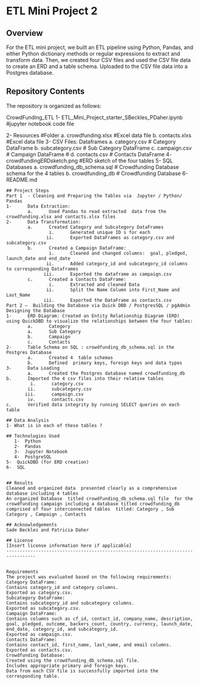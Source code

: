 # ETL Mini Project 2
 
## Overview
For the ETL mini project, we built an ETL pipeline using Python, Pandas, and either Python dictionary methods or regular expressions to extract and transform data.
Then, we created four CSV files and used the CSV file data to create an ERD and a table schema. Uploaded to  the CSV file data into a Postgres database.
 
## Repository Contents
The repository is organized as follows:

CrowdFunding_ETL
1-      ETL_Mini_Project_starter_SBeckles_PDaher.ipynb   #jupyter notebook code file
 
2-      Resources	                                           #Folder
        a.      crowdfunding.xlsx               #Excel data file
        b.      contacts.xlxs       	              #Excel data file
3-      CSV Files: Dataframes
        a.      category.csv                           # Category DataFrame
        b.      subcategory.csv    	           # Sub Category DataFrame
        c.      campaign.csv                	    # Campaign DataFrame  	#
        d.      contacts.csv        	              #  Contacts DataFrame
4-      crowdfundingERDsketch.png           	       #ERD sketch of the four tables
5-      SQL Databases
        a.      crowdfunding_db_schema.sql     # Crowdfunding Database schema for the 4 tables
        b.      crowdfunding_db                         	   # Crowdfunding Database
6-      README.md
```
## Project Steps
Part 1  - Cleaning and Preparing the Tables via  Jupyter / Python/ Pandas
1-      Data Extraction:
        a.      Used Pandas to read extracted  data from the crowdfunding.xlsx and contacts.xlsx files
2-      Data Transformation:
        a.      Created Category and Subcategory DataFrames
                i.      Generated unique ID s for each
               ii.      Exported DataFrames as category.csv and subcategory.csv
        b.      Created a Campaign DataFrame:
                i.      Cleaned and changed columns:  goal, pledged, launch_date and end_date
               ii.      Added category_id and subcategory_id columns to corresponding Dataframes
              iii.      Exported the dataframe as campaign.csv
        c.      Created a Contacts DataFrame:
                i.      Extracted and cleaned Data
               ii.      Split the Name Column into First_Name and Last_Name
              iii.      Exported the DataFrame as contacts.csv
Part 2 –  Building the Database via Quick DBD / PostgresSQL / pgAdmin
Designing the Database
1-      ERD Diagram: Created an Entity Relationship Diagram (ERD) using QuickDBD to visualize the relationships between the four tables:
        a.      Category
        a.      Sub Category
        b.      Campaign
        c.      Contacts
2-      Table Schema on SQL : crowdfunding_db_schema.sql in the Postgres Database
        a.      Created 4  table schemas
        b.      Defined  primary keys, foreign keys and data types
3-      Data Loading
        a.      Created the Postgres database named crowdfunding_db
b.      Imported the 4 csv files into their relative tables
         i.      category.csv                           
        ii.      subcategory.csv    	           
       iii.      campaign.csv                	    
        iv.      contacts.csv 	
c.      Verified data integrity by running SELECT queries on each table   	              
 
## Data Analysis
1- What is in each of these tables ?

## Technologies Used
   1-  Python
   2-  Pandas
   3-  Jupyter Notebook
   4-  PostgreSQL
5-  QuickDBD (for ERD creation)
6-  SQL
 
 
## Results
Cleaned and organized data  presented clearly as a comprehensive database including 4 tables
An organized Database  titled crowdfunding_db_schema.sql file  for the crowdfunding campaign including a database titled crowdfunding_db comprised of four interconnected tables  titled: Category , Sub Category , Campaign , Contacts
  
## Acknowledgements
Sade Beckles and Patricia Daher
 
## License
[Insert license information here if applicable]
---------------------------------------------------------------------------------
 
 
Requirements
The project was evaluated based on the following requirements:
Category DataFrame:
Contains category_id and category columns.
Exported as category.csv.
Subcategory DataFrame:
Contains subcategory_id and subcategory columns.
Exported as subcategory.csv.
Campaign DataFrame:
Contains columns such as cf_id, contact_id, company_name, description, goal, pledged, outcome, backers_count, country, currency, launch_date, end_date, category_id, and subcategory_id.
Exported as campaign.csv.
Contacts DataFrame:
Contains contact_id, first_name, last_name, and email columns.
Exported as contacts.csv.
Crowdfunding Database:
Created using the crowdfunding_db_schema.sql file.
Includes appropriate primary and foreign keys.
Data from each CSV file is successfully imported into the corresponding table.
 


